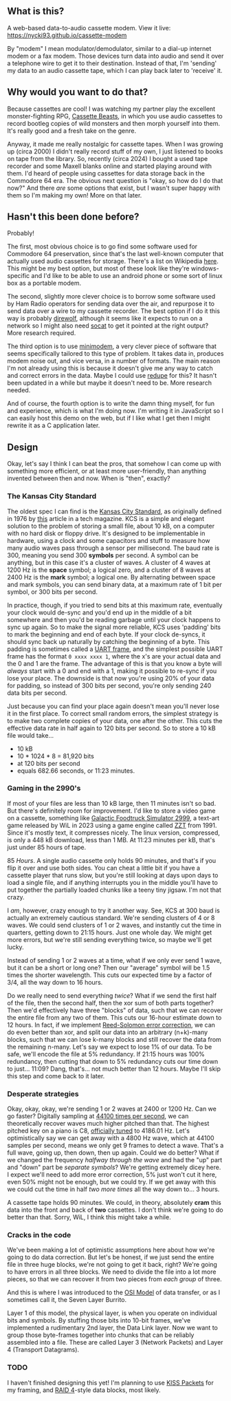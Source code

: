 ## What is this?

A web-based data-to-audio cassette modem. View it live: <https://nycki93.github.io/cassette-modem>

By "modem" I mean modulator/demodulator, similar to a dial-up internet modem or a fax modem. Those devices turn data into audio and send it over a telephone wire to get it to their destination. Instead of that, I'm 'sending' my data to an audio cassette tape, which I can play back later to 'receive' it.

## Why would you want to do that?

Because cassettes are cool! I was watching my partner play the excellent monster-fighting RPG, [Cassette Beasts](https://www.cassettebeasts.com/), in which you use audio cassettes to record bootleg copies of wild monsters and then morph yourself into them. It's really good and a fresh take on the genre.

Anyway, it made me really nostalgic for cassette tapes. When I was growing up (circa 2000) I didn't really record stuff of my own, I just listened to books on tape from the library. So, recently (circa 2024) I bought a used tape recorder and some Maxell blanks online and started playing around with them. I'd heard of people using cassettes for data storage back in the Commodore 64 era. The obvious next question is "okay, so how do I do that now?" And there _are_ some options that exist, but I wasn't super happy with them so I'm making my own! More on that later.

## Hasn't this been done before?

Probably!

The first, most obvious choice is to go find some software used for Commodore 64 preservation, since that's the last well-known computer that actually used audio cassettes for storage. There's a list on Wikipedia [here](https://en.wikipedia.org/wiki/Commodore_64_disk_and_tape_emulation). This might be my best option, but most of these look like they're windows-specific and I'd like to be able to use an android phone or some sort of linux box as a portable modem.

The second, slightly more clever choice is to borrow some software used by Ham Radio operators for sending data over the air, and repurpose it to send data over a wire to my cassette recorder. The best option if I do it this way is probably [direwolf](https://github.com/wb2osz/direwolf), although it seems like it expects to run on a network so I might also need [socat](https://manpages.org/socat) to get it pointed at the right output? More research required.

The third option is to use [minimodem](http://www.whence.com/minimodem/), a very clever piece of software that seems specifically tailored to this type of problem. It takes data in, produces modem noise out, and vice versa, in a number of formats. The main reason I'm not already using this is because it doesn't give me any way to catch and correct errors in the data. Maybe I could use [redupe](https://github.com/rescrv/redupe) for this? It hasn't been updated in a while but maybe it doesn't need to be. More research needed.

And of course, the fourth option is to write the damn thing myself, for fun and experience, which is what I'm doing now. I'm writing it in JavaScript so I can easily host this demo on the web, but if I like what I get then I might rewrite it as a C application later.

## Design

Okay, let's say I think I can beat the pros, that somehow I can come up with something more efficient, or at least more user-friendly, than anything invented between then and now. When is "then", exactly?

### The Kansas City Standard

The oldest spec I can find is the [Kansas City Standard](https://en.wikipedia.org/wiki/Kansas_City_standard), as originally defined in 1976 by [this](https://web.archive.org/web/20161224113109/http://www.swtpc.com/mholley/AC30/KansasCityStandard.htm) article in a tech magazine. KCS is a simple and elegant solution to the problem of storing a small file, about 10 kB, on a computer with no hard disk or floppy drive. It's designed to be implementable in hardware, using a clock and some capacitors and stuff to measure how many audio waves pass through a sensor per millisecond. The baud rate is 300, meaning you send 300 **symbols** per second. A symbol can be anything, but in this case it's a cluster of waves. A cluster of 4 waves at 1200 Hz is the **space** symbol; a logical zero, and a cluster of 8 waves at 2400 Hz is the **mark** symbol; a logical one. By alternating between space and mark symbols, you can send binary data, at a maximum rate of 1 bit per symbol, or 300 bits per second.

In practice, though, if you tried to send bits at this maximum rate, eventually your clock would de-sync and you'd end up in the middle of a bit somewhere and then you'd be reading garbage until your clock happens to sync up again. So to make the signal more reliable, KCS uses 'padding' bits to mark the beginning and end of each byte. If your clock de-syncs, it should sync back up naturally by catching the beginning of a byte. This padding is sometimes called a [UART frame](https://en.wikipedia.org/wiki/Universal_asynchronous_receiver-transmitter#Data_framing), and the simplest possible UART frame has the format `0 xxxx xxxx 1`, where the x's are your actual data and the 0 and 1 are the frame. The advantage of this is that you know a byte will _always_ start with a 0 and end with a 1, making it possible to re-sync if you lose your place. The downside is that now you're using 20% of your data for padding, so instead of 300 bits per second, you're only sending 240 data bits per second. 

Just because you can find your place again doesn't mean you'll never lose it in the first place. To correct small random errors, the simplest strategy is to make two complete copies of your data, one after the other. This cuts the effective data rate in half again to 120 bits per second. So to store a 10 kB file would take...

- 10 kB
- 10 * 1024 * 8 = 81,920 bits
- at 120 bits per second
- equals 682.66 seconds, or 11:23 minutes.

### Gaming in the 2990's

If most of your files are less than 10 kB large, then 11 minutes isn't so bad. But there's definitely room for improvement. I'd like to store a video game on a cassette, something like [Galactic Foodtruck Simulator 2999](https://stale-meme.itch.io/gfs), a text-art game released by WiL in 2023 using a game engine called [ZZT](https://en.wikipedia.org/wiki/ZZT) from 1991. Since it's mostly text, it compresses nicely. The linux version, compressed, is only a 448 kB download, less than 1 MB. At 11:23 minutes per kB, that's just under 85 hours of tape. 

85 *Hours*. A single audio cassette only holds 90 minutes, and that's if you flip it over and use both sides. You can cheat a little bit if you have a cassette player that runs slow, but you're still looking at days upon days to load a single file, and if anything interrupts you in the middle you'll have to put together the partially loaded chunks like a teeny tiny jigsaw. I'm not that crazy.

I *am*, however, crazy enough to try it another way. See, KCS at 300 baud is actually an extremely cautious standard. We're sending clusters of 4 or 8 waves. We could send clusters of 1 or 2 waves, and instantly cut the time in quarters, getting down to 21:15 hours. Just one whole day. We might get more errors, but we're still sending everything twice, so maybe we'll get lucky.

Instead of sending 1 or 2 waves at a time, what if we only ever send 1 wave, but it can be a short or long one? Then our "average" symbol will be 1.5 times the shorter wavelength. This cuts our expected time by a factor of 3/4, all the way down to 16 hours.

Do we really need to send everything _twice_? What if we send the first half of the file, then the second half, then the xor sum of both parts together? Then we'd effectively have three "blocks" of data, such that we can recover the entire file from any two of them. This cuts our 16-hour estimate down to 12 hours. In fact, if we implement [Reed-Solomon error correction](https://en.wikipedia.org/wiki/Reed%E2%80%93Solomon_error_correction), we can do even better than xor, and split our data into an arbitrary (n+k)-many blocks, such that we can lose k-many blocks and still recover the data from the remaining n-many. Let's say we expect to lose 1% of our data. To be safe, we'll encode the file at 5% redundancy. If 21:15 hours was 100% redundancy, then cutting that down to 5% redundancy cuts our time down to just... 11:09? Dang, that's... not much better than 12 hours. Maybe I'll skip this step and come back to it later.

### Desperate strategies

Okay, okay, okay, we're sending 1 or 2 waves at 2400 or 1200 Hz. Can we go faster? Digitally sampling at [44100 times per second](https://en.wikipedia.org/wiki/44,100_Hz), we can theoretically recover waves much higher pitched than that. The highest pitched key on a piano is C8, [officially tuned](https://en.wikipedia.org/wiki/Piano_key_frequencies) to 4186.01 Hz. Let's optimistically say we can get away with a 4800 Hz wave, which at 44100 samples per second, means we only get 9 frames to detect a wave. That's a full wave, going up, then down, then up again. Could we do better? What if we changed the frequency _halfway through the wave_ and had the "up" part and "down" part be _separate symbols_? We're getting extremely dicey here. I expect we'll need to add more error correction, 5% just won't cut it here, even 50% might not be enough, but we could try. If we get away with this we could cut the time in half _two more times_ all the way down to... 3 hours.

A cassette tape holds 90 minutes. We could, in theory, absolutely __cram__ this data into the front and back of __two__ cassettes. I don't think we're going to do better than that. Sorry, WiL, I think this might take a while.

### Cracks in the code

We've been making a lot of optimistic assumptions here about how we're going to do data correction. But let's be honest, if we just send the entire file in three huge blocks, we're not going to get it back, right? We're going to have errors in all three blocks. We need to divide the file into a lot more pieces, so that we can recover it from two pieces from _each group_ of three.

And this is where I was introduced to the [OSI Model](https://en.wikipedia.org/wiki/OSI_model) of data transfer, or as I sometimes call it, the Seven Layer Burrito.

Layer 1 of this model, the physical layer, is when you operate on individual bits and symbols. By stuffing those bits into 10-bit frames, we've implemented a rudimentary 2nd layer, the Data Link layer. Now we want to group those byte-frames together into chunks that can be reliably assembled into a file. These are called Layer 3 (Network Packets) and Layer 4 (Transport Datagrams).

### TODO

I haven't finished designing this yet! I'm planning to use [KISS Packets](https://en.wikipedia.org/wiki/AX.25#KISS-mode_framing) for my framing, and [RAID 4](https://en.wikipedia.org/wiki/Standard_RAID_levels#RAID_4)-style data blocks, most likely.
